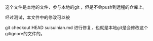 这个文件是本地的文件，参与本地的git ，但是不会push到远程的仓库上。



经过测试，本文件中的修改可以被

git checkout HEAD suisuinian.md 进行修复，也就是本地git是会修改这个gitignore的文件的。
